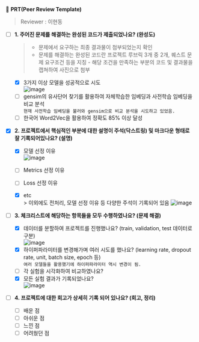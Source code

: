 🔑 **PRT(Peer Review Template)**
> Reviewer : 이현동

- [ ]  **1. 주어진 문제를 해결하는 완성된 코드가 제출되었나요? (완성도)**
    > - 문제에서 요구하는 최종 결과물이 첨부되었는지 확인
    > - 문제를 해결하는 완성된 코드란 프로젝트 루브릭 3개 중 2개, 퀘스트 문제 요구조건 등을 지칭
        - 해당 조건을 만족하는 부분의 코드 및 결과물을 캡쳐하여 사진으로 첨부  

    - [x] 3가지 이상 모델을 성공적으로 시도  
        ![image](https://github.com/DevHDL/aiffel-L3earl/assets/163500244/5b14b03d-efd2-4a54-9b06-075bf3ed123f)  
    - [ ] gensim의 유사단어 찾기를 활용하여 자체학습한 임베딩과 사전학습 임베딩을 비교 분석  
            ```
            현재 사전학습 임베딩을 불러와 gensim으로 비교 분석을 시도하고 있었음.
            ```
    - [ ] 한국어 Word2Vec을 활용하여 정확도 85% 이상 달성  

- [x]  **2. 프로젝트에서 핵심적인 부분에 대한 설명이 주석(닥스트링) 및 마크다운 형태로 잘 기록되어있나요? (설명)**
    - [x]  모델 선정 이유  
          ![image](https://github.com/DevHDL/aiffel-L3earl/assets/163500244/6b084ae7-8826-483b-9ec9-5c5b59399d8f)  
    - [ ]  Metrics 선정 이유  
    - [ ]  Loss 선정 이유

    - [x] etc  
          > 이외에도 전처리, 모델 선정 이유 등 다양한 주석이 기록되어 있음
        ![image](https://github.com/DevHDL/aiffel-L3earl/assets/163500244/16974c21-5cd1-4fc3-b7c7-c456696c43b5)


- [ ]  **3. 체크리스트에 해당하는 항목들을 모두 수행하였나요? (문제 해결)**
    - [x]  데이터를 분할하여 프로젝트를 진행했나요? (train, validation, test 데이터로 구분)  
          ![image](https://github.com/DevHDL/aiffel-L3earl/assets/163500244/f2f87c51-4bfe-40fd-b9bf-f83c406e7777)  
    - [x]  하이퍼파라미터를 변경해가며 여러 시도를 했나요? (learning rate, dropout rate, unit, batch size, epoch 등)  
            ```
            여러 모델들을 활용했기에 하이퍼파라미터 역시 변경이 됨.
            ```
    - [ ]  각 실험을 시각화하여 비교하였나요?  
    - [x]  모든 실험 결과가 기록되었나요?  
          ![image](https://github.com/DevHDL/aiffel-L3earl/assets/163500244/c75aa019-8260-41f0-bbfb-7604a5ff644e)  

- [ ]  **4. 프로젝트에 대한 회고가 상세히 기록 되어 있나요? (회고, 정리)**
    - [ ]  배운 점
    - [ ]  아쉬운 점
    - [ ]  느낀 점
    - [ ]  어려웠던 점
